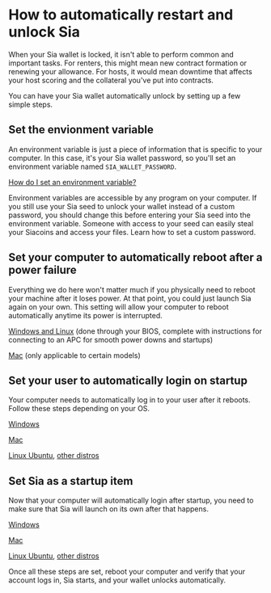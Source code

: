 # How to automatically restart and unlock Sia

When your Sia wallet is locked, it isn't able to perform common and important tasks. For renters, this might mean new contract formation or renewing your allowance. For hosts, it would mean downtime that affects your host scoring and the collateral you've put into contracts.

You can have your Sia wallet automatically unlock by setting up a few simple steps.

## Set the envionment variable

An environment variable is just a piece of information that is specific to your computer. In this case, it's your Sia wallet password, so you'll set an environment variable named `SIA_WALLET_PASSWORD`.

[How do I set an environment variable?](how-to-set-an-environment-variable.md)

Environment variables are accessible by any program on your computer. If you still use your Sia seed to unlock your wallet instead of a custom password, you should change this before entering your Sia seed into the environment variable. Someone with access to your seed can easily steal your Siacoins and access your files. Learn how to set a custom password.

## Set your computer to automatically reboot after a power failure

Everything we do here won't matter much if you physically need to reboot your machine after it loses power. At that point, you could just launch Sia again on your own. This setting will allow your computer to reboot automatically anytime its power is interrupted.

[Windows and Linux](https://www.technewsworld.com/story/78930.html) \(done through your BIOS, complete with instructions for connecting to an APC for smooth power downs and startups\)

[Mac](https://www.wikihow.com/Make-Your-Mac-Restart-Automatically-After-a-Power-Failure) \(only applicable to certain models\)

## Set your user to automatically login on startup

Your computer needs to automatically log in to your user after it reboots. Follow these steps depending on your OS.

[Windows](https://www.groovypost.com/howto/automatically-sign-in-windows-10/)

[Mac](https://support.apple.com/en-us/HT201476)

[Linux Ubuntu](https://help.ubuntu.com/stable/ubuntu-help/user-autologin.html.en), [other distros](http://www.linfo.org/automatic_login.html)

## Set Sia as a startup item

Now that your computer will automatically login after startup, you need to make sure that Sia will launch on its own after that happens.

[Windows](https://support.microsoft.com/en-us/help/4026268/windows-10-change-startup-apps)

[Mac](https://support.apple.com/kb/PH25590?locale=en_US)

[Linux Ubuntu](https://www.howtoforge.com/tutorial/how-to-use-startup-applications-on-ubuntu/), [other distros](https://www.simplified.guide/linux/automatically-run-program-on-startup)

Once all these steps are set, reboot your computer and verify that your account logs in, Sia starts, and your wallet unlocks automatically.

